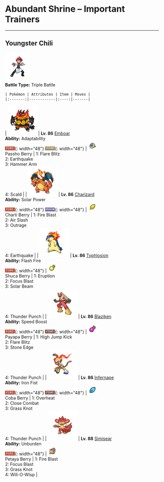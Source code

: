 # Abundant Shrine – Important Trainers

---

## Youngster Chili

![Youngster Chili](../../assets/important_trainers/chili.png "Youngster Chili")

**Battle Type:** Triple Battle

    | Pokémon | Attributes | Item | Moves |
    |:-------:|------------|:----:|-------|
| ![Emboar](../../assets/sprites/emboar/front.png "Emboar: It can throw a fire punch by setting its fists on fire with its fiery chin. It cares deeply about its friends.") | **Lv. 86** [Emboar](../../pokemon/emboar.md/)<br>**Ability:** <span class="tooltip" title="Powers up moves of the same type.">Adaptability</span><br>![fire](../../assets/types/fire.png "Fire"){: width="48"} ![ground](../../assets/types/ground.png "Ground"){: width="48"} | ![Passho Berry](../../assets/items/passho-berry.png "Passho Berry")<br><span class="tooltip" title="Weakens a supereffective Water-type attack against the holding Pokémon.">Passho Berry</span> | 1: <span class='tooltip' title='The user cloaks itself in fire and charges at the target. The user sustains serious damage and may leave the target burned.'>Flare Blitz</span><br>2: <span class='tooltip' title='The user sets off an earthquake that strikes those around it.'>Earthquake</span><br>3: <span class='tooltip' title='The user swings and hits with its strong and heavy fist. It lowers the user’s Speed, however.'>Hammer Arm</span><br>4: <span class='tooltip' title='The user shoots boiling hot water at its target. It may also leave the target with a burn.'>Scald</span> |
| ![Charizard](../../assets/sprites/charizard/front.png "Charizard: It is said that Charizard’s fire burns hotter if it has experienced harsh battles.") | **Lv. 86** [Charizard](../../pokemon/charizard.md/)<br>**Ability:** <span class="tooltip" title="In sunshine, Sp. Atk is boosted but HP decreases.">Solar Power</span><br>![fire](../../assets/types/fire.png "Fire"){: width="48"} ![dragon](../../assets/types/dragon.png "Dragon"){: width="48"} | ![Charti Berry](../../assets/items/charti-berry.png "Charti Berry")<br><span class="tooltip" title="Weakens a supereffective Rock-type attack against the holding Pokémon.">Charti Berry</span> | 1: <span class='tooltip' title='The target is attacked with an intense blast of all-consuming fire. It may also leave the target with a burn.'>Fire Blast</span><br>2: <span class='tooltip' title='The user attacks with a blade of air that slices even the sky. It may also make the target flinch.'>Air Slash</span><br>3: <span class='tooltip' title='The user rampages and attacks for two to three turns. It then becomes confused, however.'>Outrage</span><br>4: <span class='tooltip' title='The user sets off an earthquake that strikes those around it.'>Earthquake</span> |
| ![Typhlosion](../../assets/sprites/typhlosion/front.png "Typhlosion: It attacks using blasts of fire. It creates heat shimmers with intense fire to hide itself.") | **Lv. 86** [Typhlosion](../../pokemon/typhlosion.md/)<br>**Ability:** <span class="tooltip" title="It powers up Fire-type moves if it’s hit by one.">Flash Fire</span><br>![fire](../../assets/types/fire.png "Fire"){: width="48"} | ![Shuca Berry](../../assets/items/shuca-berry.png "Shuca Berry")<br><span class="tooltip" title="Weakens a supereffective Ground-type attack against the holding Pokémon.">Shuca Berry</span> | 1: <span class='tooltip' title='The user attacks the opposing team with explosive fury. The lower the user’s HP, the less powerful this attack becomes.'>Eruption</span><br>2: <span class='tooltip' title='The user heightens its mental focus and unleashes its power. It may also lower the target’s Sp. Def.'>Focus Blast</span><br>3: <span class='tooltip' title='A two-turn attack. The user gathers light, then blasts a bundled beam on the second turn.'>Solar Beam</span><br>4: <span class='tooltip' title='The target is punched with an electrified fist. It may also leave the target with paralysis.'>Thunder Punch</span> |
| ![Blaziken](../../assets/sprites/blaziken/front.png "Blaziken: Flames spout from its wrists, enveloping its knuckles. Its punches scorch its foes.") | **Lv. 86** [Blaziken](../../pokemon/blaziken.md/)<br>**Ability:** <span class="tooltip" title="Its Speed stat is gradually boosted.">Speed Boost</span><br>![fire](../../assets/types/fire.png "Fire"){: width="48"} ![fighting](../../assets/types/fighting.png "Fighting"){: width="48"} | ![Payapa Berry](../../assets/items/payapa-berry.png "Payapa Berry")<br><span class="tooltip" title="Weakens a supereffective Psychic-type attack against the holding Pokémon.">Payapa Berry</span> | 1: <span class='tooltip' title='The target is attacked with a knee kick from a jump. If it misses, the user is hurt instead.'>High Jump Kick</span><br>2: <span class='tooltip' title='The user cloaks itself in fire and charges at the target. The user sustains serious damage and may leave the target burned.'>Flare Blitz</span><br>3: <span class='tooltip' title='The user stabs the foe with sharpened stones from below. It has a high critical-hit ratio.'>Stone Edge</span><br>4: <span class='tooltip' title='The target is punched with an electrified fist. It may also leave the target with paralysis.'>Thunder Punch</span> |
| ![Infernape](../../assets/sprites/infernape/front.png "Infernape: It uses unique fighting moves with fire on its hands and feet. It will take on any opponent.") | **Lv. 86** [Infernape](../../pokemon/infernape.md/)<br>**Ability:** <span class="tooltip" title="Boosts the power of punching moves.">Iron Fist</span><br>![fire](../../assets/types/fire.png "Fire"){: width="48"} ![fighting](../../assets/types/fighting.png "Fighting"){: width="48"} | ![Coba Berry](../../assets/items/coba-berry.png "Coba Berry")<br><span class="tooltip" title="Weakens a supereffective Flying-type attack against the holding Pokémon.">Coba Berry</span> | 1: <span class='tooltip' title='The user attacks the target at full power. The attack’s recoil harshly reduces the user’s Sp. Atk stat.'>Overheat</span><br>2: <span class='tooltip' title='The user fights the target up close without guarding itself. It also cuts the user’s Defense and Sp. Def.'>Close Combat</span><br>3: <span class='tooltip' title='The user snares the target with grass and trips it. The heavier the target, the greater the damage.'>Grass Knot</span><br>4: <span class='tooltip' title='The target is punched with an electrified fist. It may also leave the target with paralysis.'>Thunder Punch</span> |
| ![Simisear](../../assets/sprites/simisear/front.png "Simisear: It loves sweets because they become energy for the fire burning inside its body.") | **Lv. 88** [Simisear](../../pokemon/simisear.md/)<br>**Ability:** <span class="tooltip" title="Raises Speed if a held item is used.">Unburden</span><br>![fire](../../assets/types/fire.png "Fire"){: width="48"} | ![Petaya Berry](../../assets/items/petaya-berry.png "Petaya Berry")<br><span class="tooltip" title="If held by a Pokémon, it raises its Sp. Atk stat in a pinch.">Petaya Berry</span> | 1: <span class='tooltip' title='The target is attacked with an intense blast of all-consuming fire. It may also leave the target with a burn.'>Fire Blast</span><br>2: <span class='tooltip' title='The user heightens its mental focus and unleashes its power. It may also lower the target’s Sp. Def.'>Focus Blast</span><br>3: <span class='tooltip' title='The user snares the target with grass and trips it. The heavier the target, the greater the damage.'>Grass Knot</span><br>4: <span class='tooltip' title='The user shoots a sinister, bluish-white flame at the target to inflict a burn.'>Will-O-Wisp</span> |

